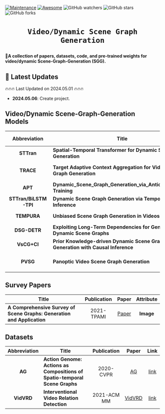 [![Maintenance](https://img.shields.io/badge/Maintained%3F-yes-green.svg)](https://github.com/Jack-bo1220/Awesome-Remote-Sensing-Foundation-Models/graphs/commit-activity)
[![Awesome](https://cdn.rawgit.com/sindresorhus/awesome/d7305f38d29fed78fa85652e3a63e154dd8e8829/media/badge.svg)](https://github.com/Jack-bo1220/Awesome-Remote-Sensing-Foundation-Models)
<img alt="GitHub watchers" src="https://img.shields.io/github/watchers/Jack-bo1220/Awesome-Remote-Sensing-Foundation-Models?style=social"> <img alt="GitHub stars" src="https://img.shields.io/github/stars/Jack-bo1220/Awesome-Remote-Sensing-Foundation-Models?style=social"> <img alt="GitHub forks" src="https://img.shields.io/github/forks/Jack-bo1220/Awesome-Remote-Sensing-Foundation-Models?style=social">

# <p align=center>`Video/Dynamic Scene Graph Generation`</p>

:star2:**A collection of papers, datasets, code, and pre-trained weights for video/dynamic Scene-Graph-Generation (SGG).**



## 📢 Latest Updates
:fire::fire::fire: Last Updated on 2024.05.01 :fire::fire::fire:

- **2024.05.06**: Create project.


## Video/Dynamic Scene-Graph-Generation Models

|Abbreviation|Title|Publication|Paper|Code & Weights|Datasets & GPUs |
|:---:|---|:---:|:---:|:---:|:---:|
|**STTran**|**Spatial-Temporal Transformer for Dynamic Scene Graph Generation**|2021-ICCV|[STTran](https://openaccess.thecvf.com/content/ICCV2021/papers/Cong_Spatial-Temporal_Transformer_for_Dynamic_Scene_Graph_Generation_ICCV_2021_paper.pdf)|[link](https://github.com/flyakon/Geographical-Knowledge-driven-Representaion-Learning)|AG 1x2080Ti|
|**TRACE**|**Target Adaptive Context Aggregation for Video Scene Graph Generation**|2021-ICCV|[TRACE](https://openaccess.thecvf.com/content/ICCV2021/papers/Teng_Target_Adaptive_Context_Aggregation_for_Video_Scene_Graph_Generation_ICCV_2021_paper.pdf)|[link](https://github.com/MCG-NJU/TRACE)|AG and VidVRD 1x2080Ti|
|**APT**|**Dynamic_Scene_Graph_Generation_via_Anticipatory_Pre-Training**|2022-CVPR|[APT](https://openaccess.thecvf.com/content/CVPR2022/papers/Li_Dynamic_Scene_Graph_Generation_via_Anticipatory_Pre-Training_CVPR_2022_paper.pdf)|[None]()|AG|
|**STTran/BiLSTM-TPI**|**Dynamic Scene Graph Generation via Temporal Prior Inference**|2022-ACM MM|[STTran](https://dl.acm.org/doi/pdf/10.1145/3503161.3548324)|[None]()|AG|
|**TEMPURA**|**Unbiased Scene Graph Generation in Videos**|2023-CVPR|[TEMPURA](https://openaccess.thecvf.com/content/CVPR2023/papers/Nag_Unbiased_Scene_Graph_Generation_in_Videos_CVPR_2023_paper.pdf)|[link](https://github.com/sayaknag/unbiasedSGG)|AG|
|**DSG-DETR**|**Exploiting Long-Term Dependencies for Generating Dynamic Scene Graphs**|2023-WACV|[DSG-DETR](https://openaccess.thecvf.com/content/WACV2023/papers/Feng_Exploiting_Long-Term_Dependencies_for_Generating_Dynamic_Scene_Graphs_WACV_2023_paper.pdf)|[link](https://github.com/sayaknag/unbiasedSGG)|AG 1xTesla V100S|
|**VsCG+CI**|**Prior Knowledge-driven Dynamic Scene Graph Generation with Causal Inference**|2023-ACM MM|[VsCG+CI](https://dl.acm.org/doi/pdf/10.1145/3581783.3612249)|[None]()|AG|
|**PVSG**|**Panoptic Video Scene Graph Generation**|2023-CVPR|[PVSG](https://openaccess.thecvf.com/content/CVPR2023/papers/Yang_Panoptic_Video_Scene_Graph_Generation_CVPR_2023_paper.pdf)|[link](https://github.com/LilyDaytoy/OpenPVSG)|PVSG 8(train)/1(test) V-100|



## Survey Papers
|Title|Publication|Paper|Attribute|
|---|:---:|:---:|:---:|
|**A Comprehensive Survey of Scene Graphs: Generation and Application**|2021-TPAMI|[Paper](https://ieeexplore.ieee.org/stamp/stamp.jsp?tp=&arnumber=9661322)|**Image**|

## Datasets
|Abbreviation|Title|Publication|Paper|Link|
|:---:|---|:---:|:---:|:---:
|**AG**|**Action Genome: Actions as Compositions of Spatio-temporal Scene Graphs**|2020-CVPR|[AG](https://openaccess.thecvf.com/content_CVPR_2020/papers/Ji_Action_Genome_Actions_As_Compositions_of_Spatio-Temporal_Scene_Graphs_CVPR_2020_paper.pdf)|[link](https://www.actiongenome.org/#download)|
|**VidVRD**|**Interventional Video Relation Detection**|2021-ACM MM|[VidVRD](https://dl.acm.org/doi/pdf/10.1145/3474085.3475540)|[link](https://xdshang.github.io/docs/imagenet-vidvrd.html)|








<!-- ## Cite

If you find this repository useful, please consider giving a star :star: and citation: -->
<!-- ``` -->
